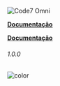 ![Code7 Omni](/imgs/code7-omni.png "Code7 Omni")

**[Documentação](README.md)**

<a class="btn" href="README.md"><b>Documentação</b></a>


<h6>1.0.0</h6>

<p><img data-origin="linear-gradient(to left bottom, #D8BFD8 0%, #D8BFD8 100%)" alt="color"></p> 

